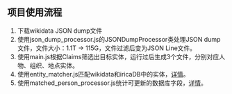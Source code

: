 ## 项目使用流程

1. 下载wikidata JSON dump文件
2. 使用json_dump_processor.js的JSONDumpProcessor类处理JSON dump文件，文件大小：1.1T -> 115G，文件过滤后变为JSON Line文件。
3. 使用main.js根据Claims筛选出目标实体，运行过后生成3个文件，分别对应人物、组织、地点实体。
4. 使用entity_matcher.js匹配wikidata和iricaDB中的实体，[详情](知识库匹配率统计_2020-01-14.md)。
5. 使用matched_person_processor.js统计可更新的数据库字段，[详情](知识库可更新实体统计-2020-01-19.md)。

